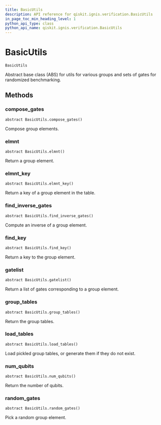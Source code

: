 ```yaml
---
title: BasicUtils
description: API reference for qiskit.ignis.verification.BasicUtils
in_page_toc_min_heading_level: 1
python_api_type: class
python_api_name: qiskit.ignis.verification.BasicUtils
---
```


# BasicUtils

<span id="qiskit.ignis.verification.BasicUtils" />

`BasicUtils`

Abstract base class (ABS) for utils for various groups and sets of gates for randomized benchmarking.

## Methods

### compose\_gates

<span id="qiskit.ignis.verification.BasicUtils.compose_gates" />

`abstract BasicUtils.compose_gates()`

Compose group elements.

### elmnt

<span id="qiskit.ignis.verification.BasicUtils.elmnt" />

`abstract BasicUtils.elmnt()`

Return a group element.

### elmnt\_key

<span id="qiskit.ignis.verification.BasicUtils.elmnt_key" />

`abstract BasicUtils.elmnt_key()`

Return a key of a group element in the table.

### find\_inverse\_gates

<span id="qiskit.ignis.verification.BasicUtils.find_inverse_gates" />

`abstract BasicUtils.find_inverse_gates()`

Compute an inverse of a group element.

### find\_key

<span id="qiskit.ignis.verification.BasicUtils.find_key" />

`abstract BasicUtils.find_key()`

Return a key to the group element.

### gatelist

<span id="qiskit.ignis.verification.BasicUtils.gatelist" />

`abstract BasicUtils.gatelist()`

Return a list of gates corresponding to a group element.

### group\_tables

<span id="qiskit.ignis.verification.BasicUtils.group_tables" />

`abstract BasicUtils.group_tables()`

Return the group tables.

### load\_tables

<span id="qiskit.ignis.verification.BasicUtils.load_tables" />

`abstract BasicUtils.load_tables()`

Load pickled group tables, or generate them if they do not exist.

### num\_qubits

<span id="qiskit.ignis.verification.BasicUtils.num_qubits" />

`abstract BasicUtils.num_qubits()`

Return the number of qubits.

### random\_gates

<span id="qiskit.ignis.verification.BasicUtils.random_gates" />

`abstract BasicUtils.random_gates()`

Pick a random group element.

